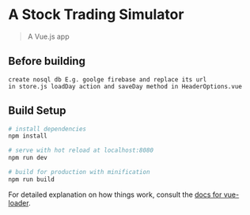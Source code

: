 # A Stock Trading Simulator

> A Vue.js app

## Before building

```
create nosql db E.g. goolge firebase and replace its url 
in store.js loadDay action and saveDay method in HeaderOptions.vue
```

## Build Setup

``` bash
# install dependencies
npm install

# serve with hot reload at localhost:8080
npm run dev

# build for production with minification
npm run build
```

For detailed explanation on how things work, consult the [docs for vue-loader](http://vuejs.github.io/vue-loader).
